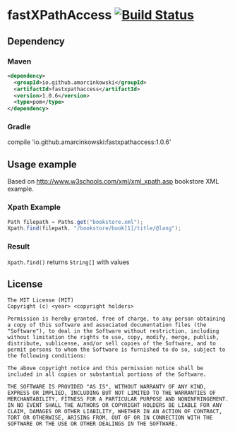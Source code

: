 # fastXPathAccess [![Build Status](https://travis-ci.org/amarcinkowski/fastxpathaccess.svg?branch=master)](https://travis-ci.org/amarcinkowski/fastxpathaccess)

## Dependency
### Maven
```xml
<dependency>
  <groupId>io.github.amarcinkowski</groupId>
  <artifactId>fastxpathaccess</artifactId>
  <version>1.0.6</version>
  <type>pom</type>
</dependency>
```
### Gradle
compile 'io.github.amarcinkowski:fastxpathaccess:1.0.6'

## Usage example
Based on http://www.w3schools.com/xml/xml_xpath.asp bookstore XML example.
### Xpath Example
```java
Path filepath = Paths.get("bookstore.xml");
Xpath.find(filepath, "/bookstore/book[1]/title/@lang");
```
### Result
```Xpath.find()``` returns ```String[]``` with values

## License
```
The MIT License (MIT)
Copyright (c) <year> <copyright holders>

Permission is hereby granted, free of charge, to any person obtaining a copy of this software and associated documentation files (the "Software"), to deal in the Software without restriction, including without limitation the rights to use, copy, modify, merge, publish, distribute, sublicense, and/or sell copies of the Software, and to permit persons to whom the Software is furnished to do so, subject to the following conditions:

The above copyright notice and this permission notice shall be included in all copies or substantial portions of the Software.

THE SOFTWARE IS PROVIDED "AS IS", WITHOUT WARRANTY OF ANY KIND, EXPRESS OR IMPLIED, INCLUDING BUT NOT LIMITED TO THE WARRANTIES OF MERCHANTABILITY, FITNESS FOR A PARTICULAR PURPOSE AND NONINFRINGEMENT. IN NO EVENT SHALL THE AUTHORS OR COPYRIGHT HOLDERS BE LIABLE FOR ANY CLAIM, DAMAGES OR OTHER LIABILITY, WHETHER IN AN ACTION OF CONTRACT, TORT OR OTHERWISE, ARISING FROM, OUT OF OR IN CONNECTION WITH THE SOFTWARE OR THE USE OR OTHER DEALINGS IN THE SOFTWARE.
```

